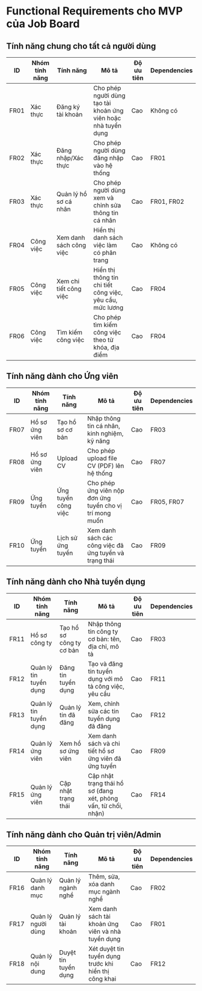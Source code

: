 # Functional Requirements cho MVP của Job Board

## Tính năng chung cho tất cả người dùng

| ID   | Nhóm tính năng | Tính năng               | Mô tả                                                          | Độ ưu tiên | Dependencies |
| ---- | -------------- | ----------------------- | -------------------------------------------------------------- | ---------- | ------------ |
| FR01 | Xác thực       | Đăng ký tài khoản       | Cho phép người dùng tạo tài khoản ứng viên hoặc nhà tuyển dụng | Cao        | Không có     |
| FR02 | Xác thực       | Đăng nhập/Xác thực      | Cho phép người dùng đăng nhập vào hệ thống                     | Cao        | FR01         |
| FR03 | Xác thực       | Quản lý hồ sơ cá nhân   | Cho phép người dùng xem và chỉnh sửa thông tin cá nhân         | Cao        | FR01, FR02   |
| FR04 | Công việc      | Xem danh sách công việc | Hiển thị danh sách việc làm có phân trang                      | Cao        | Không có     |
| FR05 | Công việc      | Xem chi tiết công việc  | Hiển thị thông tin chi tiết công việc, yêu cầu, mức lương      | Cao        | FR04         |
| FR06 | Công việc      | Tìm kiếm công việc      | Cho phép tìm kiếm công việc theo từ khóa, địa điểm             | Cao        | FR04         |

## Tính năng dành cho Ứng viên

| ID   | Nhóm tính năng | Tính năng           | Mô tả                                                    | Độ ưu tiên | Dependencies |
| ---- | -------------- | ------------------- | -------------------------------------------------------- | ---------- | ------------ |
| FR07 | Hồ sơ ứng viên | Tạo hồ sơ cơ bản    | Nhập thông tin cá nhân, kinh nghiệm, kỹ năng             | Cao        | FR03         |
| FR08 | Hồ sơ ứng viên | Upload CV           | Cho phép upload file CV (PDF) lên hệ thống               | Cao        | FR07         |
| FR09 | Ứng tuyển      | Ứng tuyển công việc | Cho phép ứng viên nộp đơn ứng tuyển cho vị trí mong muốn | Cao        | FR05, FR07   |
| FR10 | Ứng tuyển      | Lịch sử ứng tuyển   | Xem danh sách các công việc đã ứng tuyển và trạng thái   | Cao        | FR09         |

## Tính năng dành cho Nhà tuyển dụng

| ID   | Nhóm tính năng         | Tính năng                | Mô tả                                                          | Độ ưu tiên | Dependencies |
| ---- | ---------------------- | ------------------------ | -------------------------------------------------------------- | ---------- | ------------ |
| FR11 | Hồ sơ công ty          | Tạo hồ sơ công ty cơ bản | Nhập thông tin công ty cơ bản: tên, địa chỉ, mô tả             | Cao        | FR03         |
| FR12 | Quản lý tin tuyển dụng | Đăng tin tuyển dụng      | Tạo và đăng tin tuyển dụng với mô tả công việc, yêu cầu        | Cao        | FR11         |
| FR13 | Quản lý tin tuyển dụng | Quản lý tin đã đăng      | Xem, chỉnh sửa các tin tuyển dụng đã đăng                      | Cao        | FR12         |
| FR14 | Quản lý ứng viên       | Xem hồ sơ ứng viên       | Xem danh sách và chi tiết hồ sơ ứng viên đã ứng tuyển          | Cao        | FR09         |
| FR15 | Quản lý ứng viên       | Cập nhật trạng thái      | Cập nhật trạng thái hồ sơ (đang xét, phỏng vấn, từ chối, nhận) | Cao        | FR14         |

## Tính năng dành cho Quản trị viên/Admin

| ID   | Nhóm tính năng     | Tính năng            | Mô tả                                                 | Độ ưu tiên | Dependencies |
| ---- | ------------------ | -------------------- | ----------------------------------------------------- | ---------- | ------------ |
| FR16 | Quản lý danh mục   | Quản lý ngành nghề   | Thêm, sửa, xóa danh mục ngành nghề                    | Cao        | FR02         |
| FR17 | Quản lý người dùng | Quản lý tài khoản    | Xem danh sách tài khoản ứng viên và nhà tuyển dụng    | Cao        | FR01         |
| FR18 | Quản lý nội dung   | Duyệt tin tuyển dụng | Xét duyệt tin tuyển dụng trước khi hiển thị công khai | Cao        | FR12         |
